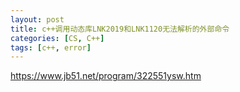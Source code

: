 ```yaml
---
layout: post
title: c++调用动态库LNK2019和LNK1120无法解析的外部命令
categories: [CS, C++]
tags: [c++, error]
---
```


https://www.jb51.net/program/322551ysw.htm
